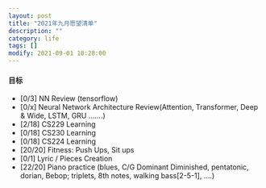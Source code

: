 ```yaml
---
layout: post
title: "2021年九月愿望清单"
description: ""
category: life
tags: []
modify: 2021-09-01 10:28:00
---
```



#### 目标

+ [0/3] NN Review (tensorflow)
+ [0/x] Neural Network Architecture Review(Attention, Transformer, Deep & Wide, LSTM, GRU .......)
+ [2/18] CS229 Learning
+ [0/18] CS230 Learning
+ [0/18] CS224 Learning
+ [20/20] Fitness: Push Ups, Sit ups
+ [0/1] Lyric / Pieces Creation
+ [22/20] Piano practice (blues, C/G Dominant Diminished, pentatonic, dorian, Bebop; triplets, 8th
 notes, walking bass[2-5-1], ....)
